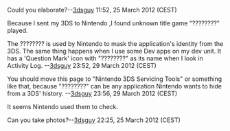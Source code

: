 Could you elaborate?--[3dsguy](User:3dsguy "wikilink") 11:52, 25 March
2012 (CEST)

Because I sent my 3DS to Nintendo ,I found unknown title game "????????"
played.


The ???????? is used by Nintendo to mask the application's identity from
the 3DS. The same thing happens when I use some Dev apps on my dev unit.
It has a 'Question Mark' icon with "????????" as its name when I look in
Activity Log. --[3dsguy](User:3dsguy "wikilink") 23:52, 29 March 2012
(CEST)

You should move this page to "Nintendo 3DS Servicing Tools" or something
like that, because "????????" can be any application Nintendo wants to
hide from a 3DS' history. --[3dsguy](User:3dsguy "wikilink") 23:56, 29
March 2012 (CEST)

It seems Nintendo used them to check.

Can you take photos?--[3dsguy](User:3dsguy "wikilink") 22:25, 25 March
2012 (CEST)